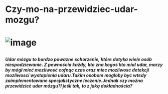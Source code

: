 <h1> Czy-mo-na-przewidziec-udar-mozgu?<h1>
  
  
  ![image](https://user-images.githubusercontent.com/98030977/162331984-6d7a5d19-5725-4bdc-bb80-48a7faadc9b4.png)

  
  
  <h5>Udar mózgu to bardzo powazne schorzenie, które dotyka wiele osób niespodziewanie. Z pewnościa każdy, kto zna kogoś kto mial udar, marzy by mógł mieć mozliwosć cofnąc czas oraz miec mozliwosc detekcji mozliwosci wystapienia udaru.Takim osobom mogloby byc wtedy zaimplementowane specjalistyczne leczenie.Jednak czy można przewidzieć udar mózgu?I jeśli tak, to z jaką dokładnościa?<h5>
